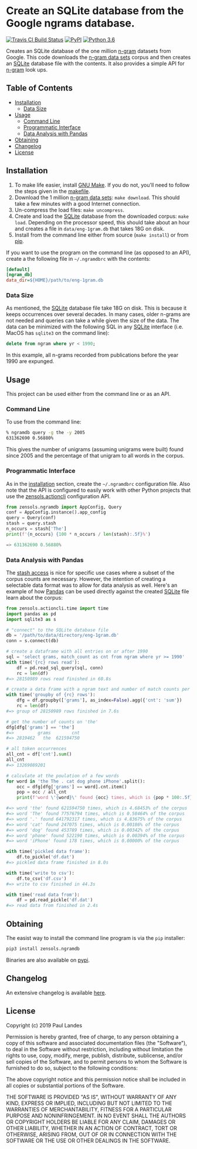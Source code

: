 # Create an SQLite database from the Google ngrams database.

[![Travis CI Build Status][travis-badge]][travis-link]
[![PyPI][pypi-badge]][pypi-link]
[![Python 3.6][python36-badge]][python36-link]

Creates an SQLite database of the one million [n-gram] datasets from Google.
This code downloads the [n-gram data sets] corpus and then creates an [SQLite]
database file with the contents.  It also provides a simple API for [n-gram]
look ups.

<!-- markdown-toc start - Don't edit this section. Run M-x markdown-toc-refresh-toc -->
## Table of Contents

- [Installation](#installation)
    - [Data Size](#data-size)
- [Usage](#usage)
    - [Command Line](#command-line)
    - [Programmatic Interface](#programmatic-interface)
    - [Data Analysis with Pandas](#data-analysis-with-pandas)
- [Obtaining](#obtaining)
- [Changelog](#changelog)
- [License](#license)

<!-- markdown-toc end -->


## Installation

1. To make life easier, install [GNU Make].  If you do not, you'll need to
   follow the steps given in the [makefile](./makefile).
2. Download the 1 million [n-gram data sets]: `make download`.  This should
   take a few minutes with a good Internet connection.
3. Un-compress the load files: `make uncompress`.
4. Create and load the [SQLite] database from the downloaded corpus: `make
   load`.  Depending on the processor speed, this should take about an hour and
   creates a file in `data/eng-1gram.db` that takes 18G on disk.
5. Install from the command line either from source (`make install`) or from
   [pip](#obtaining).

If you want to use the program on the command line (as opposed to an API),
create a the following file in `~/.ngramdbrc` with the contents:
```ini
[default]
[ngram_db]
data_dir=${HOME}/path/to/eng-1gram.db
```

### Data Size

As mentioned, the [SQLite] database file take 18G on disk.  This is because it
keeps occurrences over several decades.  In many cases, older n-grams are not
needed and queries can take a while given the size of the data.  The data can
be minimized with the following SQL in any [SQLite] interface (i.e. MacOS has
`sqlite3` on the command line):
```sql
delete from ngram where yr < 1990;
```
In this example, all n-grams recorded from publications before the year 1990
are expunged.


## Usage

This project can be used either from the command line or as an API.


### Command Line

To use from the command line:
```bash
% ngramdb query -g the -y 2005
631362690 0.56880%
```
This gives the number of unigrams (assuming unigrams were built) found since
2005 and the percentage of that unigram to all words in the corpus.


### Programmatic Interface

As in the [installation](#installation) section, create the `~/.ngramdbrc`
configuration file.  Also note that the API is configured to easily work with
other Python projects that use the [zensols.actioncli] configuration API.

```python
from zensols.ngramdb import AppConfig, Query
conf = AppConfig.instance().app_config
query = Query(conf)
stash = query.stash
n_occurs = stash['The']
print(f'{n_occurs} {100 * n_occurs / len(stash):.5f}%')

=> 631362690 0.56880%
```


### Data Analysis with Pandas

The [stash access](#programmatic-interface) is nice for specific use cases
where a subset of the corpus counts are necessary.  However, the intention of
creating a selectable data format was to allow for data analysis as well.
Here's an example of how [Pandas] can be used directly against the created
[SQLite] file learn about the corpus:
```python
from zensols.actioncli.time import time
import pandas as pd
import sqlite3 as s

# "connect" to the SQLite database file
db = '/path/to/data/directory/eng-1gram.db'
conn = s.connect(db)

# create a dataframe with all entries on or after 1990
sql = 'select grams, match_count as cnt from ngram where yr >= 1990'
with time('{rc} rows read'):
    df = pd.read_sql_query(sql, conn)
    rc = len(df)
#=> 28150989 rows read finished in 60.8s

# create a data frame with a ngram text and number of match counts per row
with time('groupby of {rc} rows'):
    dfg = df.groupby(['grams'], as_index=False).agg({'cnt': 'sum'})
    rc = len(df)
#=> group of 28150989 rows finished in 7.6s

# get the number of counts on 'the'
dfg[dfg['grams'] == 'the']
#=>         grams        cnt
#=> 2819462   the  621594750

# all token occurrences
all_cnt = df['cnt'].sum()
all_cnt
#=> 13269089201

# calculate at the poulation of a few words
for word in 'the The . cat dog phone iPhone'.split():
	occ = dfg[dfg['grams'] == word].cnt.item()
	pop = occ / all_cnt
	print(f'word \'{word}\' found {occ} times, which is {pop * 100:.5f}% of the corpus')

#=> word 'the' found 621594750 times, which is 4.68453% of the corpus
#=> word 'The' found 77576794 times, which is 0.58464% of the corpus
#=> word '.' found 641792317 times, which is 4.83675% of the corpus
#=> word 'cat' found 247075 times, which is 0.00186% of the corpus
#=> word 'dog' found 453789 times, which is 0.00342% of the corpus
#=> word 'phone' found 522190 times, which is 0.00394% of the corpus
#=> word 'iPhone' found 178 times, which is 0.00000% of the corpus

with time('pickled data frame'):
    df.to_pickle('df.dat')
#=> pickled data frame finished in 8.0s

with time('write to csv'):
    df.to_csv('df.csv')
#=> write to csv finished in 44.3s

with time('read data from'):
    df = pd.read_pickle('df.dat')
#=> read data from finished in 2.4s
```


## Obtaining

The easist way to install the command line program is via the `pip` installer:
```bash
pip3 install zensols.ngramdb
```

Binaries are also available on [pypi].


## Changelog

An extensive changelog is available [here](CHANGELOG.md).


## License

Copyright (c) 2019 Paul Landes

Permission is hereby granted, free of charge, to any person obtaining a copy of
this software and associated documentation files (the "Software"), to deal in
the Software without restriction, including without limitation the rights to
use, copy, modify, merge, publish, distribute, sublicense, and/or sell copies
of the Software, and to permit persons to whom the Software is furnished to do
so, subject to the following conditions:

The above copyright notice and this permission notice shall be included in all
copies or substantial portions of the Software.

THE SOFTWARE IS PROVIDED "AS IS", WITHOUT WARRANTY OF ANY KIND, EXPRESS OR
IMPLIED, INCLUDING BUT NOT LIMITED TO THE WARRANTIES OF MERCHANTABILITY,
FITNESS FOR A PARTICULAR PURPOSE AND NONINFRINGEMENT. IN NO EVENT SHALL THE
AUTHORS OR COPYRIGHT HOLDERS BE LIABLE FOR ANY CLAIM, DAMAGES OR OTHER
LIABILITY, WHETHER IN AN ACTION OF CONTRACT, TORT OR OTHERWISE, ARISING FROM,
OUT OF OR IN CONNECTION WITH THE SOFTWARE OR THE USE OR OTHER DEALINGS IN THE
SOFTWARE.


<!-- links -->
[travis-link]: https://travis-ci.org/plandes/ngramdb
[travis-badge]: https://travis-ci.org/plandes/ngramdb.svg?branch=master
[pypi]: https://pypi.org/project/zensols.ngramdb/
[pypi-link]: https://pypi.python.org/pypi/zensols.ngramdb
[pypi-badge]: https://img.shields.io/pypi/v/zensols.ngramdb.svg
[python36-link]: https://www.python.org/downloads/release/python-360
[python36-badge]: https://img.shields.io/badge/python-3.6-blue.svg

[n-gram data sets]: http://storage.googleapis.com/books/ngrams/books/datasetsv2.html
[n-gram]: https://en.wikipedia.org/wiki/N-gram
[GNU Make]: https://www.gnu.org/software/make/
[zensols.actioncli]: https://github.com/plandes/actioncli
[Pandas]: https://pandas.pydata.org
[SQLite]:https://www.sqlite.org/index.html
